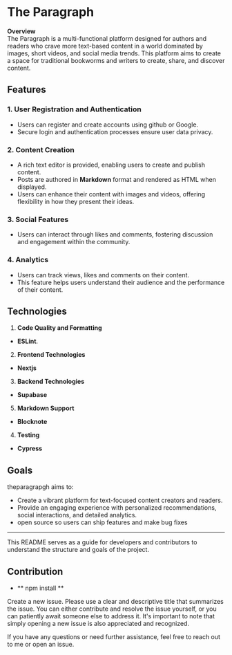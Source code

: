 # The Paragraph

**Overview**  
The Paragraph is a multi-functional platform designed for authors and readers who crave more text-based content in a world dominated by images, short videos, and social media trends. This platform aims to create a space for traditional bookworms and writers to create, share, and discover content. 

## Features

### 1. **User Registration and Authentication**
- Users can register and create accounts using github or Google.
- Secure login and authentication processes ensure user data privacy.

### 2. **Content Creation**
- A rich text editor is provided, enabling users to create and publish content.
- Posts are authored in **Markdown** format and rendered as HTML when displayed.
- Users can enhance their content with images and videos, offering flexibility in how they present their ideas.

  
### 3. **Social Features**
- Users can interact through likes and comments, fostering discussion and engagement within the community.

### 4. **Analytics**
- Users can track views, likes and comments on their content.
- This feature helps users understand their audience and the performance of their content.

## Technologies

1. **Code Quality and Formatting**
 -  **ESLint**.

2. **Frontend Technologies**
 -  **Nextjs** 

3. **Backend Technologies**
 - **Supabase**

5. **Markdown Support**
 - **Blocknote**


4. **Testing**
 - **Cypress**

## Goals
theparagrapgh aims to:
- Create a vibrant platform for text-focused content creators and readers.
- Provide an engaging experience with personalized recommendations, social interactions, and detailed analytics.
- open source so users can ship features and make bug fixes 
---

This README serves as a guide for developers and contributors to understand the structure and goals of the project.
## Contribution


- ** npm install **

Create a new issue.
Please use a clear and descriptive title that summarizes the issue.
You can either contribute and resolve the issue yourself, or you can patiently await someone else to address it. It's important to note that simply opening a new issue is also appreciated and recognized.

If you have any questions or need further assistance, feel free to reach out to me or open an issue.


